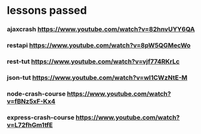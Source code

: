 # lessons passed

### ajaxcrash https://www.youtube.com/watch?v=82hnvUYY6QA

### restapi https://www.youtube.com/watch?v=8pW5QGMecWo

### rest-tut https://www.youtube.com/watch?v=vjf774RKrLc

### json-tut https://www.youtube.com/watch?v=wI1CWzNtE-M

### node-crash-course https://www.youtube.com/watch?v=fBNz5xF-Kx4

### express-crash-course https://www.youtube.com/watch?v=L72fhGm1tfE
